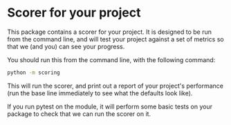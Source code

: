 # Scorer for your project

This package contains a scorer for your project. It is designed to be run from the command line, and will test your project against a set of metrics
so that we (and you) can see your progress.

You should run this from the command line, with the following command:

```bash
python -m scoring
```

This will run the scorer, and print out a report of your project's performance (run the base line immediately to see what the defaults
look like).

If you run pytest on the module, it will perform some basic tests
on your package to check that we can run the scorer on it.